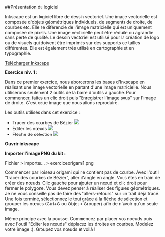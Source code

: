 ##Présentation du logiciel

Inkscape est un logiciel libre de dessin vectoriel. Une image vectorielle est composée d'objets géométriques individuels, de segments de droite, de courbes etc. Elle se diférencie de l'image matricielle qui est uniquement composée de pixels. Une image vectorielle peut être réduite ou agrandie sans perte de qualité. Le dessin vectoriel est utilisé pour la création de logo ou de visuels qui doivent être imprimés sur des supports de tailles différentes. Elle est également très utilisé en cartographie et en typographie.

[Télécharger Inkscape](https://inkscape.org/en/)

**Exercice niv. 1 :**

Dans ce premier exercice, nous aborderons les bases d'Inkscape en réalisant une image vectorielle en partant d'une image matricielle. Nous utiliserons seulement 2 outils de la barre d'outils à gauche. Pour commencer, faites un clic droit puis "Enregistrer l'image sous" sur l'image de droite. C'est cette image que nous allons reproduire.

Les outils utilisés dans cet exercice :

* Tracer des courbes de Bézier 
![](http://kit.cultive-ta.com/images/Tracercourbes.png)
* Éditer les nœuds
![](http://kit.cultive-ta.com/images/deplacernoeud.png)
* Flèche de sélection 
![](http://kit.cultive-ta.com/images/flecheselection.png)

**Ouvrir inkscape**

**Importer l'image PNG du kit :**

Fichier > importer... > exerciceorigami1.png

Commencer par l'oiseau origami qui ne contient pas de courbe. Avec l'outil "tracer des courbes de Bézier", aller d'angle en angle. Vous êtes en train de créer des nœuds. Clic gauche pour ajouter un nœud et clic droit pour fermer le polygone. Vous devez penser à réaliser des figures géométriques. Je ne vous conseille pas de faire des "allers-retours" sur un trait déjà tracé. Une fois terminé, sélectionnez le tout grâce à la flèche de sélection et grouper les nœuds (Ctrl+G ou Objet > Grouper) afin de n'avoir qu'un seule image.

Même principe avec la pousse. Commencez par placer vos noeuds puis avec l'outil "Editer les nœuds" déplacez les droites en courbes. Modelez votre image :). Groupez vos nœuds et voilà !
